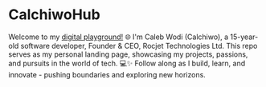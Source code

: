 # CalchiwoHub
Welcome to my [digital playground!](https://calchiwo.netlify.app/) 🌐 I'm Caleb Wodi (Calchiwo), a 15-year-old software developer, Founder & CEO, Rocjet Technologies Ltd. This repo serves as my personal landing page, showcasing my projects, passions, and pursuits in the world of tech. 💻✨ Follow along as I build, learn, and innovate - pushing boundaries and exploring new horizons.
